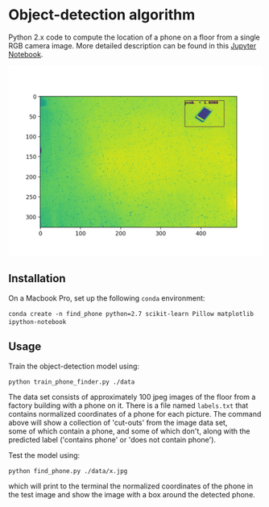 # Object-detection algorithm
Python 2.x code to compute the 
location of a phone on a floor from a single RGB camera image. 
More detailed description can be found in 
this [Jupyter Notebook](). 

<img src='data/detected_phone.png' width='600'>

## Installation 

On a Macbook Pro, set up the following `conda` environment:

```
conda create -n find_phone python=2.7 scikit-learn Pillow matplotlib ipython-notebook
```

## Usage 

Train the object-detection model using:
```
python train_phone_finder.py ./data 
```

The data set consists of approximately 100 jpeg images of the 
floor from a factory building with a phone on it. 
There is a file named `labels.txt` that contains 
normalized coordinates of a phone for each picture.
The command above will show a collection 
of 'cut-outs' from the image data set,  
some of which contain a phone, and some of which don't,
 along with the predicted label ('contains phone' or 'does not contain phone'). 

Test the model using: 
```
python find_phone.py ./data/x.jpg
```
which will print to the terminal 
the normalized coordinates of the phone in the test image and 
show the image with a box around the detected phone.
